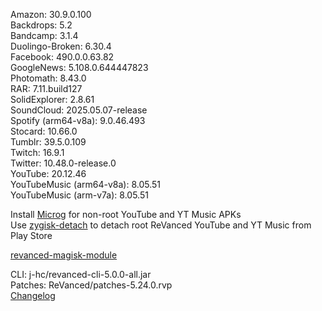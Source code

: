 Amazon: 30.9.0.100  
Backdrops: 5.2  
Bandcamp: 3.1.4  
Duolingo-Broken: 6.30.4  
Facebook: 490.0.0.63.82  
GoogleNews: 5.108.0.644447823  
Photomath: 8.43.0  
RAR: 7.11.build127  
SolidExplorer: 2.8.61  
SoundCloud: 2025.05.07-release  
Spotify (arm64-v8a): 9.0.46.493  
Stocard: 10.66.0  
Tumblr: 39.5.0.109  
Twitch: 16.9.1  
Twitter: 10.48.0-release.0  
YouTube: 20.12.46  
YouTubeMusic (arm64-v8a): 8.05.51  
YouTubeMusic (arm-v7a): 8.05.51  

Install [Microg](https://github.com/ReVanced/GmsCore/releases) for non-root YouTube and YT Music APKs  
Use [zygisk-detach](https://github.com/j-hc/zygisk-detach) to detach root ReVanced YouTube and YT Music from Play Store  

[revanced-magisk-module](https://github.com/j-hc/revanced-magisk-module)
  
CLI: j-hc/revanced-cli-5.0.0-all.jar  
Patches: ReVanced/patches-5.24.0.rvp  
[Changelog](https://github.com/ReVanced/revanced-patches/releases/tag/v5.24.0)  
